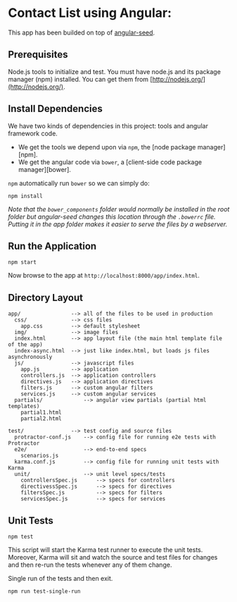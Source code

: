 Contact List using Angular:
===========================

This app has been builded on top of [angular-seed](https://github.com/angular/angular-seed).

## Prerequisites

Node.js tools to initialize and test. You must have node.js and its package manager (npm) installed.  You can get them from [http://nodejs.org/](http://nodejs.org/).

## Install Dependencies

We have two kinds of dependencies in this project: tools and angular framework code.

* We get the tools we depend upon via `npm`, the [node package manager][npm].
* We get the angular code via `bower`, a [client-side code package manager][bower].

`npm` automatically run `bower` so we can simply do:

```
npm install
```

*Note that the `bower_components` folder would normally be installed in the root folder but
angular-seed changes this location through the `.bowerrc` file.  Putting it in the app folder makes it easier to serve the files by a webserver.*

## Run the Application

```
npm start
```

Now browse to the app at `http://localhost:8000/app/index.html`.



## Directory Layout

    app/                --> all of the files to be used in production
      css/              --> css files
        app.css         --> default stylesheet
      img/              --> image files
      index.html        --> app layout file (the main html template file of the app)
      index-async.html  --> just like index.html, but loads js files asynchronously
      js/               --> javascript files
        app.js          --> application
        controllers.js  --> application controllers
        directives.js   --> application directives
        filters.js      --> custom angular filters
        services.js     --> custom angular services
      partials/             --> angular view partials (partial html templates)
        partial1.html
        partial2.html

    test/               --> test config and source files
      protractor-conf.js    --> config file for running e2e tests with Protractor
      e2e/                  --> end-to-end specs
        scenarios.js
      karma.conf.js         --> config file for running unit tests with Karma
      unit/                 --> unit level specs/tests
        controllersSpec.js      --> specs for controllers
        directivessSpec.js      --> specs for directives
        filtersSpec.js          --> specs for filters
        servicesSpec.js         --> specs for services



## Unit Tests

```
npm test
```

This script will start the Karma test runner to execute the unit tests. Moreover, Karma will sit and watch the source and test files for changes and then re-run the tests whenever any of them change.

Single run of the tests and then exit.

```
npm run test-single-run
```